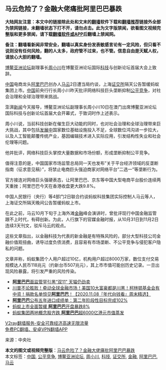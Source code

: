  <h2>马云危险了？金融大佬痛批阿里巴巴暴跌</h2> <p class="notice"><b>大陆网友注意：本文中的链接除此处和文末的<a href="https://github.com/bannedbook/fanqiang" >翻墙</a>软件下载和<a href="https://github.com/killgcd/justmysocks/blob/master/README.md">翻墙推荐</a>链接外全部为禁网链接，未翻墙状态下打不开，请勿点击。此为文字版禁闻，欲看图文视频完整版和更多禁闻，请下载<a href="https://github.com/bannedbook/fanqiang">翻墙软件或APP</a>后翻墙上禁闻网。</p><p>备注：翻墙看新闻非常安全，翻墙以真实身份发表敏感言论有一定风险，但只看不说则没有任何风险，翻的人太多，政府管不过来，也不管。信息自由是天赋人权，请放心大胆的翻墙。</b></p>  <div class="entry"> <p id="conimg"></p> <p><a href="https://www.bannedbook.org/bnews/tag/%E5%8D%9A%E9%B3%8C%E4%BA%9A%E6%B4%B2%E8%AE%BA%E5%9D%9B/" class="st_tag internal_tag" rel="tag" title="标签 博鳌亚洲论坛 下的日志">博鳌亚洲论坛</a>副理事长<a href="https://www.bannedbook.org/bnews/tag/%e5%91%a8%e5%b0%8f%e5%b7%9d/" class="st_tag internal_tag" rel="tag" title="标签 周小川 下的日志">周小川</a>在博鳌亚洲论坛国际<a href="https://www.bannedbook.org/bnews/tag/%E7%A7%91%E6%8A%80/" class="st_tag internal_tag" rel="tag" title="标签 科技 下的日志">科技</a>与创新论坛首届大会上致辞。</p> <p><span class='wp_keywordlink_affiliate'><a href="https://www.bannedbook.org/" title="中国" target="_blank">中国</a></span>电商龙头<a href="https://www.bannedbook.org/bnews/tag/%e9%98%bf%e9%87%8c%e5%b7%b4%e5%b7%b4/" class="st_tag internal_tag" rel="tag" title="标签 阿里巴巴 下的日志">阿里巴巴</a>创办人<a href="https://www.bannedbook.org/bnews/tag/%e9%a9%ac%e4%ba%91/" class="st_tag internal_tag" rel="tag" title="标签 马云 下的日志">马云</a>2日遭当局约谈，上海<a href="https://www.bannedbook.org/bnews/tag/%E8%AF%81%E4%BA%A4%E6%89%80/" class="st_tag internal_tag" rel="tag" title="标签 证交所 下的日志">证交所</a>隔天公告暂缓蚂蚁集团上市。<a href="https://www.bannedbook.org/bnews/tag/%E4%B8%AD%E5%9B%BD/" class="st_tag internal_tag" rel="tag" title="标签 中国 下的日志">中国</a>前央行行长周小川昨天批评网络科技巨头垄断抑制<a href="https://www.bannedbook.org/bnews/tag/%E5%85%AC%E5%B9%B3%E7%AB%9E%E4%BA%89/" class="st_tag internal_tag" rel="tag" title="标签 公平竞争 下的日志">公平竞争</a>，对社会治理和全球治理带来挑战。</p> <p>澎湃<span class='wp_keywordlink_affiliate'><a href="https://www.bannedbook.org/" title="新闻">新闻</a></span>今天报导，博鳌亚洲论坛副理事长周小川10日在澳门出席博鳌亚洲论坛国际科技与创新论坛首届大会开幕式，于致词时作上述表示。</p>  <p>周小川说，当前科技创新在催生巨大动能的同时，也对社会治理和全球治理带来巨大挑战，其中包括<span class='wp_keywordlink'><a href="https://www.bannedbook.org/forum11/topic335.html" title="禁片：发展中出现的问题，只能靠发展解决？" target="_blank">发展中</a></span>国家数位基础设施投入不足，全球数位鸿沟进一步拉大，以及人工智能颠覆传统产业，基因编辑技术进入实际应用，引发结构性失业和社会伦理等问题。</p> <p>他并批评，网络科技巨头掌控大量数据和市场份额，形成垄断抑制公平竞争。</p> <p>值得注意的是，中国国家市场监管总局同一天也发布&#8221;关于平台经济领域的反垄断指南（征求意见稿）&#8221;，将禁止电商巨头强迫商家对网络平台&#8221;二选一&#8221;等垄断行为。</p> <p>官方接连对网络巨头强硬表态，让阿里巴巴、京东等中国大型电商平台股价连续两天重挫；阿里巴巴今天在香港收盘更大跌9.8%。</p>  <p>中国人民银行（央行）等4部门2日联合约谈蚂蚁科技集团实际控制人马云等人，上海证交所隔天晚间公告暂缓蚂蚁上市。</p> <p>在此之前，马云10月下旬于上海外滩<a href="https://www.bannedbook.org/bnews/tag/%E9%87%91%E8%9E%8D/" class="st_tag internal_tag" rel="tag" title="标签 金融 下的日志">金融</a>峰会演讲时，曾批评现行中国金融监管跟不上时代，有碍创新。为此，人行旗下的官媒金融时报，从10月31日到11月2日连续3天刊文，驳斥马云的观点。</p> <p>这些文章指出，以金融科技为代表的新金融是有特殊风险的，部分大型科技公司金融价值观扭曲，诱导过度负债消费，且容易有市场垄断、不公平竞争与侵犯客户隐私的问题。</p> <p>文章并称，蚂蚁集团个人用户超过10亿，机构用户超过8000万家，数位支付交易规模达人民币118兆元（约新台币507兆元），其上市市值可能创历史记录。一旦出现风险暴露，将引发严重的风险传染。</p>  <ul class='op-related-articles' title='相关阅读'> <li><a href='https://www.bannedbook.org/bnews/headline/20201111/1429368.html' target='_blank'><b>阿里巴巴</b>面监管罕引黑“双11” 天猫仍劲卖</a></li> <li><a href='https://www.bannedbook.org/bnews/taiwannews/20201108/1427692.html' target='_blank'>川普不论胜败！牵动全球金融市场！美国10大富豪都是川黑！柯林顿基金会有中资！捐款名单惊见<b>阿里巴巴</b>！【2020.11.08『年代向钱看』周末精选】</a></li> <li><a href='https://www.bannedbook.org/bnews/baitai/20201105/1426386.html' target='_blank'><b>阿里巴巴</b>公布五年进口成绩单：第二年阶段性目标完成102%</a></li> <li><a href='https://www.bannedbook.org/bnews/bannedvideo/20201104/1425630.html' target='_blank'>蚂蚁上市全面暂缓 <b>阿里巴巴</b>开盘暴跌8%</a></li> <li><a href='https://www.bannedbook.org/bnews/cnnews/20201104/1425556.html' target='_blank'>蚂蚁集团两地概念股齐跌 <b>阿里巴巴</b>超6000亿港元市值蒸发</a></li> </ul> <p class="texttj"> <a href="https://www.bannedbook.org/forum23/topic22702.html" target="_blank">V2ray翻墙服务-安全可靠经济高速无限流量</a><br/> <a href="https://github.com/bannedbook/fanqiang/wiki/%E7%A6%81%E9%97%BB%E7%BD%91%E5%AE%89%E5%8D%93%E7%BF%BB%E5%A2%99%E6%96%B0%E9%97%BBAPP" target="_blank">免费PC翻墙、安卓VPN翻墙APP</a></p><p> 来源：中央社 </p><a name='sharetosocial'></a>       <div><b>本文的图文或视频完整版</b>：<a href='https://www.bannedbook.org/bnews/comments/20201112/1429812.html'>马云危险了？金融大佬痛批阿里巴巴暴跌</a></div>  </div><!--END ENTRY--> <div class="postfooter"> <div>本文标签：<a href="https://www.bannedbook.org/bnews/tag/%E4%B8%AD%E5%9B%BD/" rel="tag">中国</a>, <a href="https://www.bannedbook.org/bnews/tag/%E5%85%AC%E5%B9%B3%E7%AB%9E%E4%BA%89/" rel="tag">公平竞争</a>, <a href="https://www.bannedbook.org/bnews/tag/%E5%8D%9A%E9%B3%8C%E4%BA%9A%E6%B4%B2%E8%AE%BA%E5%9D%9B/" rel="tag">博鳌亚洲论坛</a>, <a href="https://www.bannedbook.org/bnews/tag/%e5%91%a8%e5%b0%8f%e5%b7%9d/" rel="tag">周小川</a>, <a href="https://www.bannedbook.org/bnews/tag/%E7%A7%91%E6%8A%80/" rel="tag">科技</a>, <a href="https://www.bannedbook.org/bnews/tag/%E8%AF%81%E4%BA%A4%E6%89%80/" rel="tag">证交所</a>, <a href="https://www.bannedbook.org/bnews/tag/%E9%87%91%E8%9E%8D/" rel="tag">金融</a>, <a href="https://www.bannedbook.org/bnews/tag/%e9%98%bf%e9%87%8c%e5%b7%b4%e5%b7%b4/" rel="tag">阿里巴巴</a>, <a href="https://www.bannedbook.org/bnews/tag/%e9%a9%ac%e4%ba%91/" rel="tag">马云</a></div>  </div><!--END POSTFOOTER--> 
